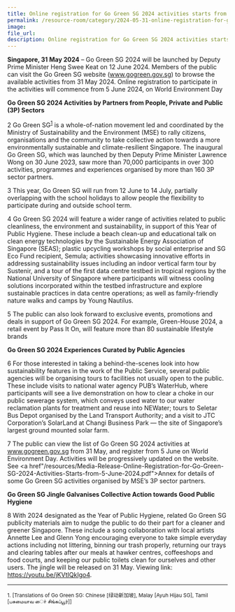 ```yaml
---  
title: Online registration for Go Green SG 2024 activities starts from 5 June 2024
permalink: /resource-room/category/2024-05-31-online-registration-for-go-green-sg-2024-activities-starts-from-5-june-2024
image:  
file_url:  
description: Online registration for Go Green SG 2024 activities starts from 5 June 2024
--- 
```

**Singapore, 31 May 2024** – Go Green SG 2024 will be launched by Deputy Prime Minister Heng Swee Keat on 12 June 2024. Members of the public can visit the Go Green SG website (www.gogreen.gov.sg) to browse the available activities from 31 May 2024. Online registration to participate in the activities will commence from 5 June 2024, on World Environment Day

**Go Green SG 2024 Activities by Partners from People, Private and Public (3P) Sectors**

2  Go Green SG<sup><a href="#fn1" id="ref1">1</a></sup> is a whole-of-nation movement led and coordinated by the Ministry of Sustainability and the Environment (MSE) to rally citizens, organisations and the community to take collective action towards a more environmentally sustainable and climate-resilient Singapore. The inaugural Go Green SG, which was launched by then Deputy Prime Minister Lawrence Wong on 30 June 2023, saw more than 70,000 participants in over 300 activities, programmes and experiences organised by more than 160 3P sector partners.

3  This year, Go Green SG will run from 12 June to 14 July, partially overlapping with the school holidays to allow people the flexibility to participate during and outside school term.

4  Go Green SG 2024 will feature a wider range of activities related to public cleanliness, the environment and sustainability, in support of this Year of Public Hygiene. These include a beach clean-up and educational talk on clean energy technologies by the Sustainable Energy Association of Singapore (SEAS); plastic upcycling workshops by social enterprise and SG Eco Fund recipient, Semula; activities showcasing innovative efforts in addressing sustainability issues including an indoor vertical farm tour by Sustenir, and a tour of the first data centre testbed in tropical regions by the National University of Singapore where participants will witness cooling solutions incorporated within the testbed infrastructure and explore sustainable practices in data centre operations; as well as family-friendly nature walks and camps by Young Nautilus. 

5  The public can also look forward to exclusive events, promotions and deals in support of Go Green SG 2024. For example, Green-House 2024, a retail event by Pass It On, will feature more than 80 sustainable lifestyle brands

**Go Green SG 2024 Experiences Curated by Public Agencies**

6  For those interested in taking a behind-the-scenes look into how sustainability features in the work of the Public Service, several public agencies will be organising tours to facilities not usually open to the public. These include visits to national water agency PUB’s WaterHub, where participants will see a live demonstration on how to clear a choke in our public sewerage system, which conveys used water to our water reclamation plants for treatment and reuse into NEWater; tours to Seletar Bus Depot organised by the Land Transport Authority; and a visit to JTC Corporation’s SolarLand at Changi Business Park — the site of Singapore’s largest ground mounted solar farm.

7  The public can view the list of Go Green SG 2024 activities at www.gogreen.gov.sg from 31 May, and register from 5 June on World Environment Day. Activities will be progressively updated on the website. See <a href"/resources/Media-Release-Online-Registration-for-Go-Green-SG-2024-Activities-Starts-from-5-June-2024.pdf">Annex</a> for details of some Go Green SG activities organised by MSE’s 3P sector partners.

**Go Green SG Jingle Galvanises Collective Action towards Good Public Hygiene**

8  With 2024 designated as the Year of Public Hygiene, related Go Green SG publicity materials aim to nudge the public to do their part for a cleaner and greener Singapore. These include a song collaboration with local artists Annette Lee and Glenn Yong encouraging everyone to take simple everyday actions including not littering, binning our trash properly, returning our trays and clearing tables after our meals at hawker centres, coffeeshops and food courts, and keeping our public toilets clean for ourselves and other users. The jingle will be released on 31 May. Viewing link: https://youtu.be/jKVtIQkIgo4.

***

<sup id="fn1">1. [Translations of Go Green SG: Chinese [绿动新加坡], Malay [Ayuh Hijau SG], Tamil [பசுமையாவ ாை் சிங்கப்பூர்]]</sup>
